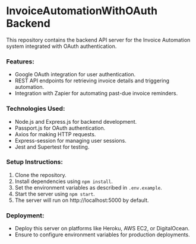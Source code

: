 # InvoiceAutomationWithOAuth Backend

This repository contains the backend API server for the Invoice Automation system integrated with OAuth authentication.

### Features:
- Google OAuth integration for user authentication.
- REST API endpoints for retrieving invoice details and triggering automation.
- Integration with Zapier for automating past-due invoice reminders.

### Technologies Used:
- Node.js and Express.js for backend development.
- Passport.js for OAuth authentication.
- Axios for making HTTP requests.
- Express-session for managing user sessions.
- Jest and Supertest for testing.

### Setup Instructions:
1. Clone the repository.
2. Install dependencies using `npm install`.
3. Set the environment variables as described in `.env.example`.
4. Start the server using `npm start`.
5. The server will run on http://localhost:5000 by default.

### Deployment:
- Deploy this server on platforms like Heroku, AWS EC2, or DigitalOcean.
- Ensure to configure environment variables for production deployments.
